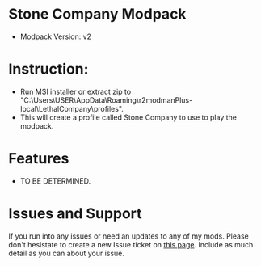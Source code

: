 # Stone Company Modpack

- Modpack Version: v2

# Instruction:
- Run MSI installer or extract zip to "C:\Users\USER\AppData\Roaming\r2modmanPlus-local\LethalCompany\profiles".
- This will create a profile called Stone Company to use to play the modpack.

# Features
- TO BE DETERMINED.

# Issues and Support

If you run into any issues or need an updates to any of my mods. Please don't hesistate to create a new Issue ticket on [this page](https://github.com/Stonewallx/Stone-LethalCompany-Mods/issues). Include as much detail as you can about your issue.

